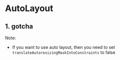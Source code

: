 # AutoLayout

## 1. gotcha

Note:

-   If you want to use auto layout, then you need to set `translateAutoresizingMaskIntoConstraints` to false